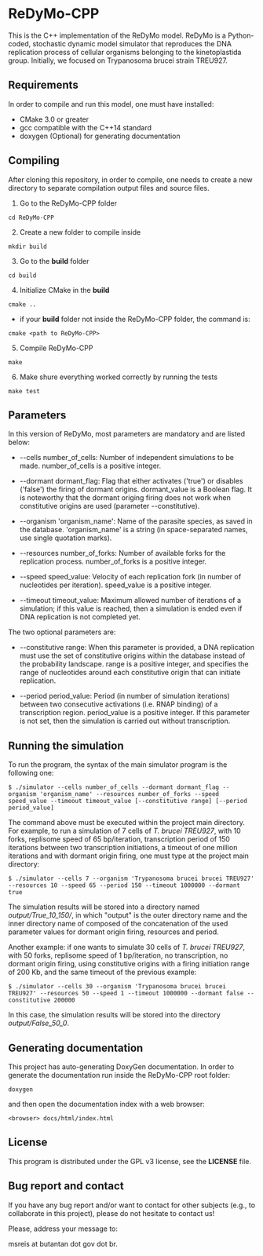 # ReDyMo-CPP
This is the C++ implementation of the ReDyMo model.
ReDyMo is a Python-coded, stochastic dynamic model simulator that reproduces the DNA replication process of cellular organisms belonging to the kinetoplastida group. Initially, we focused on Trypanosoma brucei strain TREU927.

## Requirements
In order to compile and run this model, one must have installed:

- CMake 3.0 or greater
- gcc compatible with the C++14 standard
- doxygen (Optional) for generating documentation

## Compiling
After cloning this repository, in order to compile, one needs to create a new directory to separate compilation output files and source files.
1. Go to the ReDyMo-CPP folder
```
cd ReDyMo-CPP
```
2. Create a new folder to compile inside
```
mkdir build
```
3. Go to the __build__ folder
```
cd build
```
4. Initialize CMake in the __build__
```
cmake ..
```
- if your __build__ folder not inside the ReDyMo-CPP folder, the command is:
```
cmake <path to ReDyMo-CPP>
```
5. Compile ReDyMo-CPP
```
make
```
6. Make shure everything worked correctly by running the tests
```
make test
```


## Parameters
In this version of ReDyMo, most parameters are mandatory and are listed below:

- --cells number_of_cells: Number of independent simulations to be made. number_of_cells is a positive integer.

- --dormant dormant_flag: Flag that either activates ('true') or disables ('false') the firing of dormant origins. dormant_value is a Boolean flag. It is noteworthy that the dormant origing firing does not work when constitutive origins are used (parameter --constitutive).

- --organism 'organism_name': Name of the parasite species, as saved in the database. 'organism_name' is a string (in space-separated names, use single quotation marks).

- --resources number_of_forks: Number of available forks for the replication process. number_of_forks is a positive integer.

- --speed speed_value: Velocity of each replication fork (in number of nucleotides per iteration). speed_value is a positive integer.

- --timeout timeout_value: Maximum allowed number of iterations of a simulation; if this value is reached, then a simulation is ended even if DNA replication is not completed yet.

The two optional parameters are:

- --constitutive range: When this parameter is provided, a DNA replication must use the set of constitutive origins within the database instead of the probability landscape. range is a positive integer, and specifies the range of nucleotides around each constitutive origin that can initiate replication.

- --period period_value: Period (in number of simulation iterations) between two consecutive activations (i.e. RNAP binding) of a transcription region. period_value is a positive integer. If this parameter is not set, then the simulation is carried out without transcription.

## Running the simulation

To run the program, the syntax of the main simulator program is the following one:
```
$ ./simulator --cells number_of_cells --dormant dormant_flag --organism 'organism_name' --resources number_of_forks --speed speed_value --timeout timeout_value [--constitutive range] [--period period_value]
```

The command above must be executed within the project main directory. For example, to run a simulation of 7 cells of *T. brucei TREU927*, with 10 forks, replisome speed of 65 bp/iteration, transcription period of 150 iterations between two transcription initiations, a timeout of one million iterations and with dormant origin firing, one must type at the project main directory:
```
$ ./simulator --cells 7 --organism 'Trypanosoma brucei brucei TREU927' --resources 10 --speed 65 --period 150 --timeout 1000000 --dormant true
```
The simulation results will be stored into a directory named *output/True_10_150/*, in which "output" is the outer directory name and the inner directory name of composed of the concatenation of the used parameter values for dormant origin firing, resources and period.

Another example: if one wants to simulate 30 cells of *T. brucei TREU927*, with 50 forks, replisome speed of 1 bp/iteration, no transcription, no dormant origin firing, using constitutive origins with a firing initiation range of 200 Kb, and the same timeout of the previous example:
```
$ ./simulator --cells 30 --organism 'Trypanosoma brucei brucei TREU927' --resources 50 --speed 1 --timeout 1000000 --dormant false --constitutive 200000
```

In this case, the simulation results will be stored into the directory *output/False_50_0*.

## Generating documentation
This project has auto-generating DoxyGen documentation. In order to generate the documentation run inside the ReDyMo-CPP root folder:
```
doxygen
```
and then open the documentation index with a web browser:
```
<browser> docs/html/index.html
```

## License
This program is distributed under the GPL v3 license, see the __LICENSE__ file.

## Bug report and contact

If you have any bug report and/or want to contact for other subjects (e.g., to collaborate in this project), please do not hesitate to contact us!

Please, address your message to:

msreis at butantan dot gov dot br.